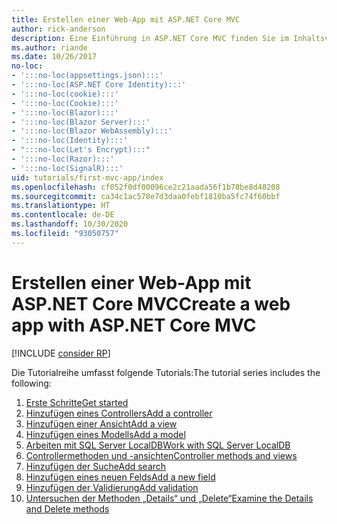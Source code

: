```yaml
---
title: Erstellen einer Web-App mit ASP.NET Core MVC
author: rick-anderson
description: Eine Einführung in ASP.NET Core MVC finden Sie im Inhaltsverzeichnis.
ms.author: riande
ms.date: 10/26/2017
no-loc:
- ':::no-loc(appsettings.json):::'
- ':::no-loc(ASP.NET Core Identity):::'
- ':::no-loc(cookie):::'
- ':::no-loc(Cookie):::'
- ':::no-loc(Blazor):::'
- ':::no-loc(Blazor Server):::'
- ':::no-loc(Blazor WebAssembly):::'
- ':::no-loc(Identity):::'
- ":::no-loc(Let's Encrypt):::"
- ':::no-loc(Razor):::'
- ':::no-loc(SignalR):::'
uid: tutorials/first-mvc-app/index
ms.openlocfilehash: cf052f0df00096ce2c21aada56f1b78be8d48208
ms.sourcegitcommit: ca34c1ac578e7d3daa0febf1810ba5fc74f60bbf
ms.translationtype: HT
ms.contentlocale: de-DE
ms.lasthandoff: 10/30/2020
ms.locfileid: "93050757"
---
```

# <a name="create-a-web-app-with-aspnet-core-mvc"></a><span data-ttu-id="43854-103">Erstellen einer Web-App mit ASP.NET Core MVC</span><span class="sxs-lookup"><span data-stu-id="43854-103">Create a web app with ASP.NET Core MVC</span></span>

[!INCLUDE [consider RP](~/includes/razor.md)]

<span data-ttu-id="43854-104">Die Tutorialreihe umfasst folgende Tutorials:</span><span class="sxs-lookup"><span data-stu-id="43854-104">The tutorial series includes the following:</span></span>

1. [<span data-ttu-id="43854-105">Erste Schritte</span><span class="sxs-lookup"><span data-stu-id="43854-105">Get started</span></span>](start-mvc.md)
1. [<span data-ttu-id="43854-106">Hinzufügen eines Controllers</span><span class="sxs-lookup"><span data-stu-id="43854-106">Add a controller</span></span>](adding-controller.md)
1. [<span data-ttu-id="43854-107">Hinzufügen einer Ansicht</span><span class="sxs-lookup"><span data-stu-id="43854-107">Add a view</span></span>](adding-view.md)
1. [<span data-ttu-id="43854-108">Hinzufügen eines Modells</span><span class="sxs-lookup"><span data-stu-id="43854-108">Add a model</span></span>](adding-model.md)
1. [<span data-ttu-id="43854-109">Arbeiten mit SQL Server LocalDB</span><span class="sxs-lookup"><span data-stu-id="43854-109">Work with SQL Server LocalDB</span></span>](working-with-sql.md)
1. [<span data-ttu-id="43854-110">Controllermethoden und -ansichten</span><span class="sxs-lookup"><span data-stu-id="43854-110">Controller methods and views</span></span>](controller-methods-views.md)
1. [<span data-ttu-id="43854-111">Hinzufügen der Suche</span><span class="sxs-lookup"><span data-stu-id="43854-111">Add search</span></span>](search.md)
1. [<span data-ttu-id="43854-112">Hinzufügen eines neuen Felds</span><span class="sxs-lookup"><span data-stu-id="43854-112">Add a new field</span></span>](new-field.md)
1. [<span data-ttu-id="43854-113">Hinzufügen der Validierung</span><span class="sxs-lookup"><span data-stu-id="43854-113">Add validation</span></span>](validation.md)
1. [<span data-ttu-id="43854-114">Untersuchen der Methoden „Details“ und „Delete“</span><span class="sxs-lookup"><span data-stu-id="43854-114">Examine the Details and Delete methods</span></span>](details.md)
